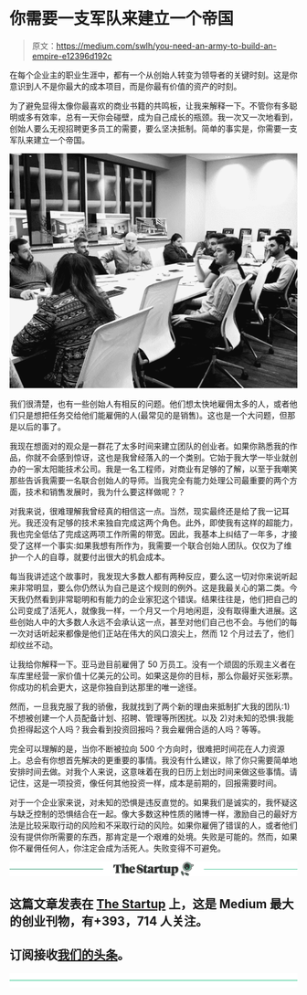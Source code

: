 # 你需要一支军队来建立一个帝国

> 原文：<https://medium.com/swlh/you-need-an-army-to-build-an-empire-e12396d192c>

在每个企业主的职业生涯中，都有一个从创始人转变为领导者的关键时刻。这是你意识到人不是你最大的成本项目，而是你最有价值的资产的时刻。

为了避免显得太像你最喜欢的商业书籍的共鸣板，让我来解释一下。不管你有多聪明或多有效率，总有一天你会碰壁，成为自己成长的瓶颈。我一次又一次地看到，创始人要么无视招聘更多员工的需要，要么坚决抵制。简单的事实是，你需要一支军队来建立一个帝国。

![](img/b0f3ff14589955ac1ce95b341125d012.png)

我们很清楚，也有一些创始人有相反的问题。他们想太快地雇佣太多的人，或者他们只是想把任务交给他们能雇佣的人(最常见的是销售)。这也是一个大问题，但那是以后的事了。

我现在想面对的观众是一群花了太多时间来建立团队的创业者。如果你熟悉我的作品，你就不会感到惊讶，这也是我曾经落入的一个类别。它始于我大学一毕业就创办的一家太阳能技术公司。我是一名工程师，对商业有足够的了解，以至于我嘲笑那些告诉我需要一名联合创始人的导师。当我完全有能力处理公司最重要的两个方面，技术和销售发展时，我为什么要这样做呢？？

对我来说，很难理解我曾经真的相信这一点。当然，现实最终还是给了我一记耳光。我还没有足够的技术来独自完成这两个角色。此外，即使我有这样的超能力，我也完全低估了完成这两项工作所需的带宽。因此，我基本上纠结了一年多，才接受了这样一个事实:如果我想有所作为，我需要一个联合创始人团队。仅仅为了维护一个人的自尊，就要付出很大的机会成本。

每当我讲述这个故事时，我发现大多数人都有两种反应，要么这一切对你来说听起来非常明显，要么你仍然认为自己是这个规则的例外。这是我最关心的第二类。今天我仍然看到非常聪明和有能力的企业家犯这个错误。结果往往是，他们把自己的公司变成了活死人，就像我一样，一个月又一个月地闲逛，没有取得重大进展。这些创始人中的大多数人永远不会承认这一点，甚至对他们自己也不会。与他们的每一次对话听起来都像是他们正站在伟大的风口浪尖上，然而 12 个月过去了，他们却纹丝不动。

让我给你解释一下。亚马逊目前雇佣了 50 万员工。没有一个顽固的乐观主义者在车库里经营一家价值十亿美元的公司。如果这是你的目标，那么你最好买张彩票。你成功的机会更大，这是你独自到达那里的唯一途径。

然而，一旦我克服了我的骄傲，我就找到了两个新的理由来抵制扩大我的团队:1)不想被创建一个人员配备计划、招聘、管理等所困扰。以及 2)对未知的恐惧:我能负担得起这个人吗？我会看到投资回报吗？我会雇佣合适的人吗？等等。

完全可以理解的是，当你不断被拉向 500 个方向时，很难把时间花在人力资源上。总会有你想首先解决的更重要的事情。我没有什么建议，除了你只需要简单地安排时间去做。对我个人来说，这意味着在我的日历上划出时间来做这些事情。请记住，这是一项投资，像任何其他投资一样，成本是前期的，回报需要时间。

对于一个企业家来说，对未知的恐惧是违反直觉的。如果我们是诚实的，我怀疑这与缺乏控制的恐惧结合在一起。像大多数这种性质的赌博一样，激励自己的最好方法是比较采取行动的风险和不采取行动的风险。如果你雇佣了错误的人，或者他们没有提供你所需要的东西，那肯定是一个艰难的处境。失败是可能的。然而，如果你不雇佣任何人，你注定会成为活死人。失败变得不可避免。

[![](img/308a8d84fb9b2fab43d66c117fcc4bb4.png)](https://medium.com/swlh)

## 这篇文章发表在 [The Startup](https://medium.com/swlh) 上，这是 Medium 最大的创业刊物，有+393，714 人关注。

## 订阅接收[我们的头条](http://growthsupply.com/the-startup-newsletter/)。

[![](img/b0164736ea17a63403e660de5dedf91a.png)](https://medium.com/swlh)
